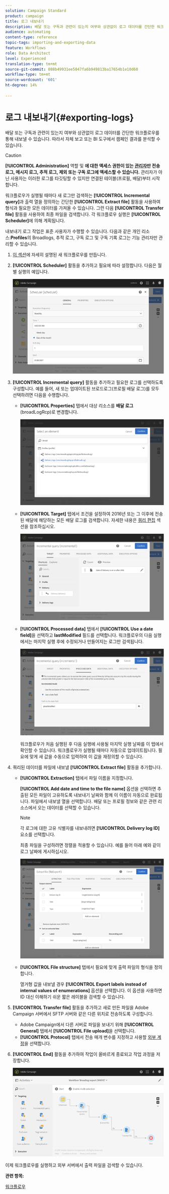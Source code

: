 ```yaml
---
solution: Campaign Standard
product: campaign
title: 로그 내보내기
description: 배달 또는 구독과 관련이 있는지 여부와 상관없이 로그 데이터를 간단한 워크플로우를 통해 내보낼 수 있습니다.
audience: automating
content-type: reference
topic-tags: importing-and-exporting-data
feature: Workflows
role: Data Architect
level: Experienced
translation-type: tm+mt
source-git-commit: 088b49931ee5047fa6b949813ba17654b1e10d60
workflow-type: tm+mt
source-wordcount: '601'
ht-degree: 14%

---
```



# 로그 내보내기{#exporting-logs}

배달 또는 구독과 관련이 있는지 여부와 상관없이 로그 데이터를 간단한 워크플로우를 통해 내보낼 수 있습니다. 따라서 자체 보고 또는 BI 도구에서 캠페인 결과를 분석할 수 있습니다.

>[!CAUTION]
>
>**[!UICONTROL Administration]** 역할 및 **에 대한 액세스 권한이 있는 [관리자](../../administration/using/users-management.md#functional-administrators)만 전송 로그, 메시지 로그, 추적 로그, 제외 또는 구독 로그에 액세스할 수 있습니다.** 관리자가 아닌 사용자는 이러한 로그를 타깃팅할 수 있지만 연결된 테이블(프로필, 배달)부터 시작합니다.

워크플로우가 실행될 때마다 새 로그만 검색하는 **[!UICONTROL Incremental query]**&#x200B;과 출력 열을 정의하는 간단한 **[!UICONTROL Extract file]** 활동을 사용하여 형식과 필요한 모든 데이터를 가져올 수 있습니다. 그런 다음 **[!UICONTROL Transfer file]** 활동을 사용하여 최종 파일을 검색합니다. 각 워크플로우 실행은 **[!UICONTROL Scheduler]**&#x200B;에 의해 계획됩니다.

내보내기 로그 작업은 표준 사용자가 수행할 수 있습니다. 다음과 같은 개인 리소스:**Profiles**&#x200B;의 Broadlogs, 추적 로그, 구독 로그 및 구독 기록 로그는 기능 관리자만 관리할 수 있습니다.

1. [이 섹션](../../automating/using/building-a-workflow.md#creating-a-workflow)에 자세히 설명된 새 워크플로우를 만듭니다.
1. **[!UICONTROL Scheduler]** 활동을 추가하고 필요에 따라 설정합니다. 다음은 월별 실행의 예입니다.

   ![](assets/export_logs_scheduler.png)

1. **[!UICONTROL Incremental query]** 활동을 추가하고 필요한 로그를 선택하도록 구성합니다. 예를 들어, 새 또는 업데이트된 브로드로그(프로필 배달 로그)를 모두 선택하려면 다음을 수행합니다.

   * **[!UICONTROL Properties]** 탭에서 대상 리소스를 **배달 로그**(broadLogRcp)로 변경합니다.

      ![](assets/export_logs_query_properties.png)

   * **[!UICONTROL Target]** 탭에서 조건을 설정하여 2016년 또는 그 이후에 전송된 배달에 해당하는 모든 배달 로그를 검색합니다. 자세한 내용은 [쿼리 편집](../../automating/using/editing-queries.md#creating-queries) 섹션을 참조하십시오.

      ![](assets/export_logs_query_target.png)

   * **[!UICONTROL Processed data]** 탭에서 **[!UICONTROL Use a date field]**&#x200B;을 선택하고 **lastModified** 필드를 선택합니다. 워크플로우의 다음 실행에서는 마지막 실행 후에 수정되거나 만들어지는 로그만 검색됩니다.

      ![](assets/export_logs_query_processeddata.png)

      워크플로우가 처음 실행된 후 다음 실행에 사용될 마지막 실행 날짜를 이 탭에서 확인할 수 있습니다. 워크플로우가 실행될 때마다 자동으로 업데이트됩니다. 필요에 맞게 새 값을 수동으로 입력하여 이 값을 재정의할 수 있습니다.

1. 쿼리된 데이터를 파일에 내보낼 **[!UICONTROL Extract file]** 활동을 추가합니다.

   * **[!UICONTROL Extraction]** 탭에서 파일 이름을 지정합니다.

      **[!UICONTROL Add date and time to the file name]** 옵션을 선택하면 추출된 모든 파일이 고유하도록 내보내기 날짜와 함께 이 이름이 자동으로 완료됩니다. 파일에서 내보낼 열을 선택합니다. 배달 또는 프로필 정보와 같은 관련 리소스에서 오는 데이터를 선택할 수 있습니다.

      >[!NOTE]
      >
      >각 로그에 대한 고유 식별자를 내보내려면 **[!UICONTROL Delivery log ID]** 요소를 선택합니다.

      최종 파일을 구성하려면 정렬을 적용할 수 있습니다. 예를 들어 아래 예와 같이 로그 날짜에 게시하십시오.

      ![](assets/export_logs_extractfile_extraction.png)

   * **[!UICONTROL File structure]** 탭에서 필요에 맞게 출력 파일의 형식을 정의합니다.

      열거형 값을 내보낼 경우 **[!UICONTROL Export labels instead of internal values of enumerations]** 옵션을 선택합니다. 이 옵션을 사용하면 ID 대신 이해하기 쉬운 짧은 레이블을 검색할 수 있습니다.

1. **[!UICONTROL Transfer file]** 활동을 추가하고 새로 만든 파일을 Adobe Campaign 서버에서 SFTP 서버와 같은 다른 위치로 전송하도록 구성합니다.

   * Adobe Campaign에서 다른 서버로 파일을 보내기 위해 **[!UICONTROL General]** 탭에서 **[!UICONTROL File upload]**&#x200B;을 선택합니다.
   * **[!UICONTROL Protocol]** 탭에서 전송 매개 변수를 지정하고 사용할 [외부 계정](../../administration/using/external-accounts.md#creating-an-external-account)을 선택합니다.

1. **[!UICONTROL End]** 활동을 추가하여 작업이 올바르게 종료되고 작업 과정을 저장합니다.

   ![](assets/export_logs_example_workflow.png)

이제 워크플로우를 실행하고 외부 서버에서 출력 파일을 검색할 수 있습니다.

**관련 항목:**

[워크플로우](../../automating/using/get-started-workflows.md)
